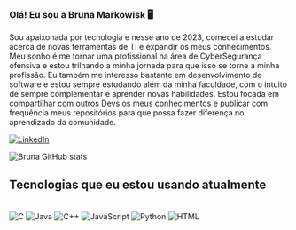 ### Olá! Eu sou a Bruna Markowisk 🖥️

Sou apaixonada por tecnologia e nesse ano de 2023, comecei a estudar acerca de novas ferramentas de TI e expandir os meus conhecimentos. Meu sonho é me tornar uma profissional na área de CyberSegurança ofensiva e estou trilhando a minha jornada para que isso se torne a minha profissão. Eu também me interesso bastante em desenvolvimento de software e estou sempre estudando além da minha faculdade, com o intuito de sempre complementar e aprender novas habilidades. Estou focada em compartilhar com outros Devs os meus conhecimentos e publicar com frequência meus repositórios para que possa fazer diferença no aprendizado da comunidade.

[![LinkedIn](https://img.shields.io/badge/LinkedIn-0077B5?style=for-the-badge&logo=linkedin&logoColor=white)](https://www.linkedin.com/in/bruna-markowisk-848384184/)

![Bruna GitHub stats](https://github-readme-stats.vercel.app/api?username=Brunamark&show_icons=true&theme=tokyonight)


## Tecnologias que eu estou usando atualmente
<div style="display: inline_block"><br/>
  <img align="center" alt = "C" src="https://img.shields.io/badge/C-00599C?style=for-the-badge&logo=c&logoColor=white" />
  <img align="center" alt = "Java" src="https://img.shields.io/badge/Java-ED8B00?style=for-the-badge&logo=openjdk&logoColor=white" />
  <img align="center" alt = "C++" src="https://img.shields.io/badge/C%2B%2B-00599C?style=for-the-badge&logo=c%2B%2B&logoColor=white" />
  <img align="center" alt = "JavaScript" src="https://img.shields.io/badge/JavaScript-323330?style=for-the-badge&logo=javascript&logoColor=F7DF1E" />
  <img align="center" alt = "Python" src="https://img.shields.io/badge/Python-3776AB?style=for-the-badge&logo=python&logoColor=white" />
  <img align="center" alt = "HTML" src="https://img.shields.io/badge/HTML-239120?style=for-the-badge&logo=html5&logoColor=white" />
</div>






